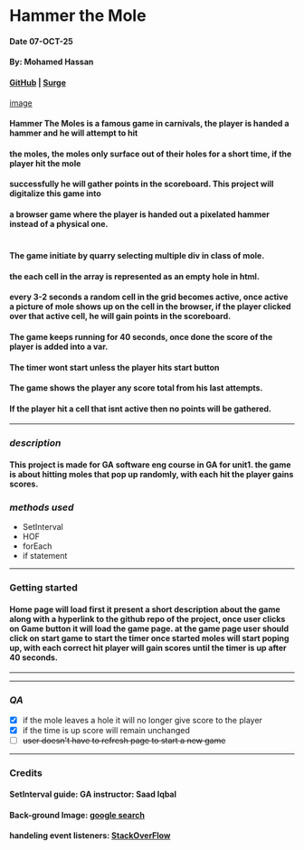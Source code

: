 
# Hammer the Mole
#### Date 07-OCT-25
#### By: Mohamed Hassan


#### [GitHub](https://github.com/MohamedHerz/Hammer-The-Moles-) | [Surge](https://sordid-quince.surge.sh/gamePage.html)



[image](https://www.alamy.com/stock-photo-a-whacking-game-at-carnival-82403126.html?imageid=A97C2ED6-B580-4298-8AF1-0C9B9B2C9922&pn=1&searchId=a563ffd7502e5c332b90a809e98fa87d&searchtype=0)
#### Hammer The Moles is a famous game in carnivals, the player is handed a hammer and he will attempt to hit
#### the moles, the moles only surface out of their holes for a short time, if the player hit the mole
#### successfully he will gather points in the scoreboard. This project will digitalize this game into
#### a browser game where the player is handed out a pixelated hammer instead of a physical one.
#
#
#### The game initiate by quarry selecting multiple div in class of mole.
#### the each cell in the array is represented as an empty hole in html.
#### every 3-2 seconds a random cell in the grid becomes active, once active a picture of mole shows up on the cell in the browser, if the player clicked over that active cell, he will gain points in the scoreboard.
#### The game keeps running for 40 seconds, once done the score of the player is added into a var.
#### The timer wont start unless the player hits start button
#### The game shows the player any score total from his last attempts.

#### If the player hit a cell that isnt active then no points will be gathered.



***

### ***description***
#### This project is made for GA software eng course in GA for unit1. the game is about hitting moles that pop up randomly, with each hit the player gains scores.



### ***methods used***
* SetInterval
*  HOF
  * forEach
* if statement
***
### **Getting started**
#### Home page will load first it present a short description about the game along with a hyperlink to the github repo of the project, once user clicks on Game button it will load the game page. at the game page user should click on start game to start the timer once started moles will start poping up, with each correct hit player will gain scores until the timer is up after 40 seconds.

***



***



### ***QA***
- [x] if the mole leaves a hole it will no longer give score to the player
- [x] if the time is up score will remain unchanged
- [ ] ~~user doesn't have to refresh page to start a new game~~
***
### **Credits**
#### SetInterval guide: GA instructor: Saad Iqbal
#### Back-ground Image: [google search](https://www.google.com/url?sa=i&url=https%3A%2F%2Fwww.freepik.com%2Ffree-photos-vectors%2Fcartoon-dirt-background&psig=AOvVaw1fXRD8QGLJE98SlRYSJ61H&ust=1759164348314000&source=images&cd=vfe&opi=89978449&ved=0CBgQjhxqFwoTCPjR0on0-48DFQAAAAAdAAAAABAl)
#### handeling event listeners: [StackOverFlow](https://stackoverflow.com/questions/28610365/how-can-i-add-an-event-for-a-one-time-click-to-a-function)





